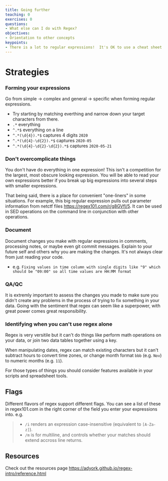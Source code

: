 ```yaml
---
title: Going further
teaching: 0
exercises: 0
questions:
- What else can I do with Regex?
objectives:
- Orientation to other concepts
keypoints:
- There is a lot to regular expressions!  It's OK to use a cheat sheet.
---
```


# Strategies

### Forming your expressions

Go from simple -> complex and general -> specific when forming regular expressions.
 - Try starting by matching everthing and narrow down your target characters from there.
  - `.*` everything
  - `^.*$` everything on a line
  - `^.*(\d{4}).*$` captures 4 digits `2020`
  - `^.*(\d{4}-\d{2}).*$` captures  `2020-05`
  - `^.*(\d{4}-\d{2}-\d{2}).*$`  captures  `2020-05-21`

### Don't overcomplicate things

You don't have do everything in one expression! This isn't a competition for the largest, most obscure looking expression. You will be able to read your own expressions better if you break up big expressions into several steps with smaller expressions.

That being said, there is a place for convenient "one-liners" in some situations.  For example, this big regular expression pulls out parameter information from netctf files https://regex101.com/r/g8GVfl/5.  It can be used in SED operations on the command line in conjunction with other operations.

### Document
Document changes you make with regular expressions in comments, processing notes, or maybe even git commit messages.  Explain to your future self and others why you are making the changes.  It's not always clear from just reading your code.
  - e.g. `Fixing values in time column with single digits like "9" which should be "09:00" so all time values are HH:MM format`

### QA/QC

It is extremly important to assess the changes you made to make sure you didn't create any problems in the process of trying to fix something in your data.  Going with the sentiment that regex can seem like a superpower, with great power comes great responsibility.

### Identifying when you can't use regex alone

Regex is very versitile but it can't do things like perform math operations on your data, or join two data tables together using a key.

When manipulating dates, regex can match existing characters but it can't subtract hours to convert time zones, or change month format `bbb` (e.g. `Nov`) to numeric months (e.g. `11`).

For those types of things you should consider features available in your scripts and spreadsheet tools.

## Flags

Different flavors of regex support different flags.  You can see a list of these in regex101.com in the right corner of the field you enter your expressions into.
e.g.
> - `/i` renders an expression case-insensitive (equivalent to `[A-Za-z]`).
> - `/m` is for multiline, and controls whether your matches should extend accross line returns.

## Resources

Check out the resources page https://adyork.github.io/regex-intro/reference.html
